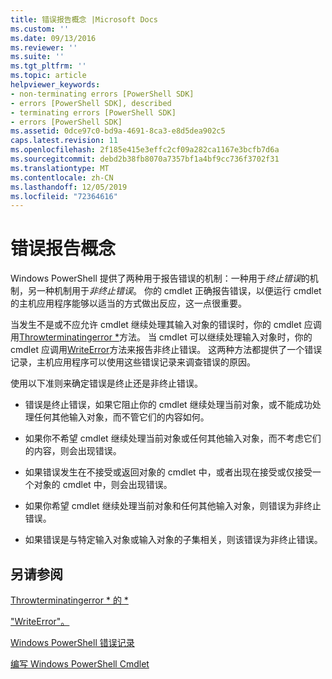 ```yaml
---
title: 错误报告概念 |Microsoft Docs
ms.custom: ''
ms.date: 09/13/2016
ms.reviewer: ''
ms.suite: ''
ms.tgt_pltfrm: ''
ms.topic: article
helpviewer_keywords:
- non-terminating errors [PowerShell SDK]
- errors [PowerShell SDK], described
- terminating errors [PowerShell SDK]
- errors [PowerShell SDK]
ms.assetid: 0dce97c0-bd9a-4691-8ca3-e8d5dea902c5
caps.latest.revision: 11
ms.openlocfilehash: 2f185e415e3effc2cf09a282ca1167e3bcfb7d6a
ms.sourcegitcommit: debd2b38fb8070a7357bf1a4bf9cc736f3702f31
ms.translationtype: MT
ms.contentlocale: zh-CN
ms.lasthandoff: 12/05/2019
ms.locfileid: "72364616"
---
```

# <a name="error-reporting-concepts"></a>错误报告概念

Windows PowerShell 提供了两种用于报告错误的机制：一种用于*终止错误*的机制，另一种机制用于*非终止错误*。 你的 cmdlet 正确报告错误，以便运行 cmdlet 的主机应用程序能够以适当的方式做出反应，这一点很重要。

当发生不是或不应允许 cmdlet 继续处理其输入对象的错误时，你的 cmdlet 应调用[Throwterminatingerror *](/dotnet/api/System.Management.Automation.Cmdlet.ThrowTerminatingError)方法。 当 cmdlet 可以继续处理输入对象时，你的 cmdlet 应调用[WriteError](/dotnet/api/System.Management.Automation.Cmdlet.WriteError)方法来报告非终止错误。 这两种方法都提供了一个错误记录，主机应用程序可以使用这些错误记录来调查错误的原因。

使用以下准则来确定错误是终止还是非终止错误。

- 错误是终止错误，如果它阻止你的 cmdlet 继续处理当前对象，或不能成功处理任何其他输入对象，而不管它们的内容如何。

- 如果你不希望 cmdlet 继续处理当前对象或任何其他输入对象，而不考虑它们的内容，则会出现错误。

- 如果错误发生在不接受或返回对象的 cmdlet 中，或者出现在接受或仅接受一个对象的 cmdlet 中，则会出现错误。

- 如果你希望 cmdlet 继续处理当前对象和任何其他输入对象，则错误为非终止错误。

- 如果错误是与特定输入对象或输入对象的子集相关，则该错误为非终止错误。

## <a name="see-also"></a>另请参阅

[Throwterminatingerror * 的 *](/dotnet/api/System.Management.Automation.Cmdlet.ThrowTerminatingError)

["WriteError"。](/dotnet/api/System.Management.Automation.Cmdlet.WriteError)

[Windows PowerShell 错误记录](./windows-powershell-error-records.md)

[编写 Windows PowerShell Cmdlet](./writing-a-windows-powershell-cmdlet.md)
